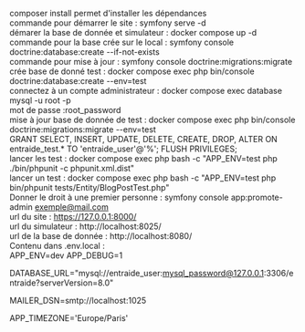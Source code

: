 composer install permet d'installer les dépendances
<br>commande pour démarrer le site : symfony serve -d
<br>démarer la base de donnée et simulateur : docker compose up -d
<br>commande pour la base crée sur le local : symfony console doctrine:database:create --if-not-exists
<br>commande pour mise à jour : symfony console doctrine:migrations:migrate
<br>crée base de donné test : docker compose exec php bin/console doctrine:database:create --env=test
<br>connectez à un compte administrateur : docker compose exec database mysql -u root -p
<br>mot de passe :root_password
<br>mise à jour base de donnée de test : docker compose exec php bin/console doctrine:migrations:migrate --env=test
<br>GRANT SELECT, INSERT, UPDATE, DELETE, CREATE, DROP, ALTER
ON entraide_test.\*
TO 'entraide_user'@'%';
FLUSH PRIVILEGES;
<br>lancer les test : docker compose exec php bash -c "APP_ENV=test php ./bin/phpunit -c phpunit.xml.dist"
<br>lancer un test : docker compose exec php bash -c "APP_ENV=test php bin/phpunit tests/Entity/BlogPostTest.php"
<br>Donner le droit à une premier personne : symfony console app:promote-admin exemple@mail.com
<br>url du site : https://127.0.0.1:8000/
<br> url du simulateur : http://localhost:8025/
<br> url de la base de donnée : http://localhost:8080/
<br>Contenu dans .env.local :
<br>APP_ENV=dev
APP_DEBUG=1

DATABASE_URL="mysql://entraide_user:mysql_password@127.0.0.1:3306/entraide?serverVersion=8.0"

MAILER_DSN=smtp://localhost:1025

APP_TIMEZONE='Europe/Paris'
